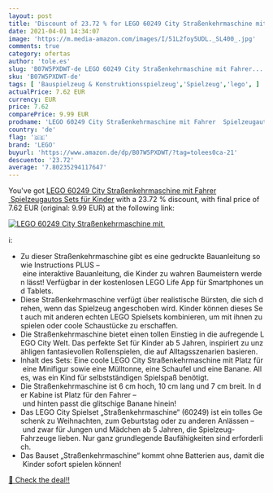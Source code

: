 ```yaml
---
layout: post
title: 'Discount of 23.72 % for LEGO 60249 City Straßenkehrmaschine mit '
date: 2021-04-01 14:34:07
image: 'https://m.media-amazon.com/images/I/51L2foy5UDL._SL400_.jpg'
comments: true
category: ofertas
author: 'tole.es'
slug: 'B07W5PXDWT-de LEGO 60249 City Straßenkehrmaschine mit Fahrer...'
sku: 'B07W5PXDWT-de'
tags: [ 'Bauspielzeug & Konstruktionsspielzeug','Spielzeug','lego', ]
actualPrice: 7.62 EUR
currency: EUR
price: 7.62
comparePrice: 9.99 EUR
prodname: 'LEGO 60249 City Straßenkehrmaschine mit Fahrer  Spielzeugautos Sets für Kinder'
country: 'de'
flag: '🇩🇪'
brand: 'LEGO'
buyurl: 'https://www.amazon.de/dp/B07W5PXDWT/?tag=tolees0ca-21'
descuento: '23.72'
average: '7.80235294117647'
---
```


You've got [LEGO 60249 City Straßenkehrmaschine mit Fahrer  Spielzeugautos Sets für Kinder](https://www.amazon.de/dp/B07W5PXDWT/?tag=tolees0ca-21) with a  23.72 % discount, with final price of 7.62 EUR (original: 9.99 EUR) at the following link:

[![LEGO 60249 City Straßenkehrmaschine mit ](https://m.media-amazon.com/images/I/51L2foy5UDL._SL400_.jpg)](https://www.amazon.de/dp/B07W5PXDWT/?tag=tolees0ca-21)

ℹ️:

- Zu dieser Straßenkehrmaschine gibt es eine gedruckte Bauanleitung sowie Instructions PLUS – eine interaktive Bauanleitung, die Kinder zu wahren Baumeistern werden lässt! Verfügbar in der kostenlosen LEGO Life App für Smartphones und Tablets.
- Diese Straßenkehrmaschine verfügt über realistische Bürsten, die sich drehen, wenn das Spielzeug angeschoben wird. Kinder können dieses Set auch mit anderen echten LEGO Spielsets kombinieren, um mit ihnen zu spielen oder coole Schaustücke zu erschaffen.
- Die Straßenkehrmaschine bietet einen tollen Einstieg in die aufregende LEGO City Welt. Das perfekte Set für Kinder ab 5 Jahren, inspiriert zu unzähligen fantasievollen Rollenspielen, die auf Alltagsszenarien basieren.
- Inhalt des Sets: Eine coole LEGO City Straßenkehrmaschine mit Platz für eine Minifigur sowie eine Mülltonne, eine Schaufel und eine Banane. Alles, was ein Kind für selbstständigen Spielspaß benötigt.
- Die Straßenkehrmaschine ist 6 cm hoch, 10 cm lang und 7 cm breit. In der Kabine ist Platz für den Fahrer – und hinten passt die glitschige Banane hinein!
- Das LEGO City Spielset „Straßenkehrmaschine“ (60249) ist ein tolles Geschenk zu Weihnachten, zum Geburtstag oder zu anderen Anlässen – und zwar für Jungen und Mädchen ab 5 Jahren, die Spielzeug-Fahrzeuge lieben. Nur ganz grundlegende Baufähigkeiten sind erforderlich.
- Das Bauset „Straßenkehrmaschine“ kommt ohne Batterien aus, damit die Kinder sofort spielen können!

[🛒 Check the deal!!](https://www.amazon.de/dp/B07W5PXDWT/?tag=tolees0ca-21)

